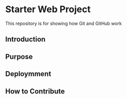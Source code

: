 # Starter Web Project

This repository is for showing how Git and GitHub work
## Introduction
## Purpose
## Deploymment
## How to Contribute

